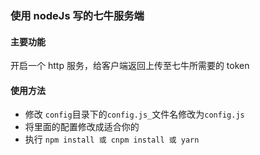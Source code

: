 ### 使用 nodeJs 写的七牛服务端

#### 主要功能
开启一个 http 服务，给客户端返回上传至七牛所需要的 token

#### 使用方法
- 修改 `config`目录下的`config.js_`文件名修改为`config.js`
- 将里面的配置修改成适合你的
- 执行 `npm install 或 cnpm install 或 yarn`
